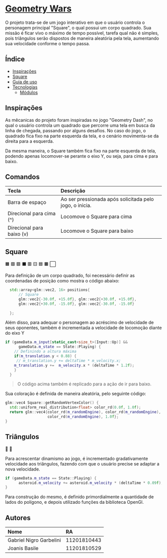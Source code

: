 # [Geometry Wars](https://gabriel-nigro.github.io/abcg/geometryWars/index.html)

O projeto trata-se de um jogo interativo em que o usuário controla o personagem principal "Square", o qual possui um corpo quadrado. Sua missão é ficar vivo o máximo de tempo possível, tarefa qual não é simples, pois triângulos serão dispostos de maneira aleatória pela tela, aumentando sua velocidade conforme o tempo passa.

## Índice

* [Inspirações](#inspirações)
* [Square](#square)
* [Guia de uso](#guia-de-uso)
* [Tecnologias](#tecnologias)
  * [Módulos](#módulos)


## Inspirações

As mêcanicas do projeto foram inspiradas no jogo "Geometry Dash", no qual o usuário controla um quadrado que percorre uma tela em busca da linha de chegada, passando por alguns desafios. No caso do jogo, o quadrado fica fixo na parte esquerda da tela, e o cenário movimenta-se da direita para a esquerda.

Da mesma maneira, o Square também fica fixo na parte esquerda de tela, podendo apenas locomover-se perante o eixo Y, ou seja, para cima e para baixo.

## Comandos

| Tecla                     | Descrição                                               |
|:--------------------------|:--------------------------------------------------------|
| Barra de espaço           | Ao ser pressionada após solicitada pelo jogo, o inicia. |
| Direcional para cima (^)  | Locomove o Square para cima                             |
| Direcional para baixo (v) | Locomove o Square para baixo                            |

## Square

🟧 🟩 🟪 ⬛ 🟥 🟨 🟦 🟫 ⬜

Para definição de um corpo quadrado, foi necessário definir as coordenadas de posição como mostra o código abaixo:

```cpp
  std::array<glm::vec2, 16> positions{
      // Square
      glm::vec2{-30.0f, +15.0f}, glm::vec2{+30.0f, +15.0f},
      glm::vec2{+30.0f, -15.0f}, glm::vec2{-30.0f, -15.0f}
    
  };
```

Além disso, para adequar o personagem ao acréscimo de velocidade de seus oponentes, também é incrementada a velocidade de locomoção diante do eixo Y

```cpp
if (gameData.m_input[static_cast<size_t>(Input::Up)] &&
      gameData.m_state == State::Playing) {
    // Definindo a altura máxima
    if(m_translation.y < 0.88) {
     // m_translation.y += deltaTime * m_velocity.x;
    m_translation.y +=  m_velocity.x * (deltaTime * 1.2f);
    }
  }
```

> O código acima também é replicado para a ação de ir para baixo.

Sua coloração é definida de maneira aleatória, pelo seguinte código:

```cpp
glm::vec4 Square::getRandomVertexColor() {
  std::uniform_real_distribution<float> color_rd(0.0f, 1.0f);
  return glm::vec4{color_rd(m_randomEngine), color_rd(m_randomEngine),
                   color_rd(m_randomEngine), 1.0f};
}
```

## Triângulos

🔺 🔻

Para acrescentar dinamismo ao jogo, é incrementado gradativamente velocidade aos triângulos, fazendo com que o usuário precise se adaptar a nova velocidade.

```cpp
if (gameData.m_state == State::Playing) {
      asteroid.m_velocity += asteroid.m_velocity * (deltaTime * 0.09f);
}
```

Para construção do mesmo, é definido primordialmente a quantidade de lados do polígono, e depois utilizado funções da biblioteca OpenGl.

## Autores

| Nome                    | RA          |
|:------------------------|:------------|
| Gabriel Nigro Garbelini | 11201810443 |
| Joanis Basile           | 11201810529 |